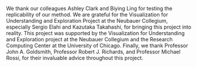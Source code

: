 We thank our colleagues Ashley Clark and Biying Ling for testing the replicability of our method. We are grateful for the Visualization for Understanding and Exploration Project at the Neubauer Collegium, especially Sergio Elahi and Kazutaka Takahashi, for bringing this project into reality. This project was supported by the Visualization for Understanding and Exploration project at the Neubauer Collegium and the Research Computing Center at the University of Chicago. Finally, we thank Professor John A. Goldsmith, Professor Robert J. Richards, and Professor Michael Rossi, for their invaluable advice throughout this project.